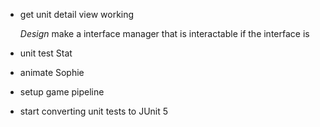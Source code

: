 - get unit detail view working

	*Design*
		make a interface manager that is interactable
		if the interface is
	
- unit test Stat
- animate Sophie
- setup game pipeline
- start converting unit tests to JUnit 5